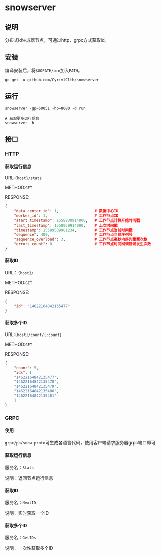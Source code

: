 # snowserver

## 说明

分布式id生成器节点，可通过http、grpc方式获取id。

## 安装

编译安装后，将`$GOPATH/bin`加入`PATH`。

```shell
go get -u github.com/CyrivlClth/snowserver
```

## 运行

```shell
snowserver -gp=50051 -hp=8080 -d run

# 获取更多运行信息
snowserver -h
```

## 接口

### HTTP

#### 获取运行信息

URL:`{host}/stats`

METHOD:`GET`

RESPONSE:

```json
{
	"data_center_id": 1,				# 数据中心ID
	"worker_id": 1,						# 工作节点ID
	"start_timestamp": 1558930914000,	# 工作节点计算开始时间戳
	"last_timestamp": 1558950914000,	# 上次时间戳
	"timestamp": 15589509981234,		# 工作节点当前时间戳
	"sequence": 400,					# 工作节点当前序列号
	"sequence_overload": 3,				# 工作节点毫秒内序列重置次数
	"errors_count": 0					# 工作节点时间回调错误发生次数
}
```

#### 获取ID

URL：`{host}/`

METHOD:`GET`

RESPONSE:

```json
{
	"id": "14622164842135477"
}
```

#### 获取多个ID

URL:`{host}/count/{:count}`

METHOD:`GET`

RESPONSE:

```json
{
	"count": 5,
	"ids": [
	"14622164842135477",
	"14622164842135478",
	"14622164842135479",
	"14622164842135480",
	"14622164842135481"
	]
}
```

### GRPC

#### 使用

`grpc/pb/snow.proto`可生成各语言代码，使用客户端请求服务器grpc端口即可

#### 获取运行信息

服务名：`Stats`

说明：返回节点运行信息

#### 获取ID

服务名：`NextID`

说明：实时获取一个ID

#### 获取多个ID

服务名：`GetIDs`

说明：一次性获取多个ID
